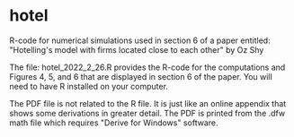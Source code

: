# hotel
R-code for numerical simulations used in section 6 of a paper entitled:
"Hotelling's model with firms located close to each other"
by Oz Shy

The file: hotel_2022_2_26.R provides the R-code for the computations and Figures 4, 5, and 6 that are displayed in section 6 of the paper. 
You will need to have R installed on your computer. 

The PDF file is not related to the R file. It is just like an online appendix that shows some derivations in greater detail. The PDF is printed from the .dfw math file which requires "Derive for Windows" software. 
